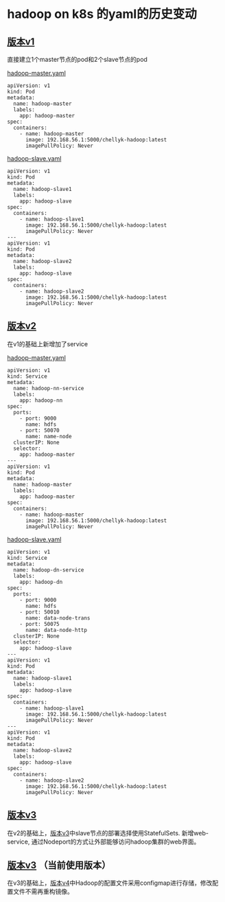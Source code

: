 ﻿# hadoop on k8s 的yaml的历史变动

## [版本v1](./v1/)
直接建立1个master节点的pod和2个slave节点的pod  

[hadoop-master.yaml](./v1/hadoop-master.yaml)  
```
apiVersion: v1
kind: Pod
metadata:
  name: hadoop-master
  labels:
    app: hadoop-master
spec:
  containers:
    - name: hadoop-master
      image: 192.168.56.1:5000/chellyk-hadoop:latest
      imagePullPolicy: Never

```  

[hadoop-slave.yaml](./v1/hadoop-slave.yaml) 
```
apiVersion: v1
kind: Pod
metadata:
  name: hadoop-slave1
  labels:
    app: hadoop-slave
spec:
  containers:
    - name: hadoop-slave1
      image: 192.168.56.1:5000/chellyk-hadoop:latest
      imagePullPolicy: Never
---
apiVersion: v1
kind: Pod
metadata:
  name: hadoop-slave2
  labels:
    app: hadoop-slave
spec:
  containers:
    - name: hadoop-slave2
      image: 192.168.56.1:5000/chellyk-hadoop:latest
      imagePullPolicy: Never
```

## [版本v2](./v2/)
在v1的基础上新增加了service

[hadoop-master.yaml](./v2/hadoop-master.yaml)  
```
apiVersion: v1
kind: Service
metadata:
  name: hadoop-nn-service
  labels:
    app: hadoop-nn
spec:
  ports:
    - port: 9000
      name: hdfs
    - port: 50070
      name: name-node
  clusterIP: None
  selector:
    app: hadoop-master
---
apiVersion: v1
kind: Pod
metadata:
  name: hadoop-master
  labels:
    app: hadoop-master
spec:
  containers:
    - name: hadoop-master
      image: 192.168.56.1:5000/chellyk-hadoop:latest
      imagePullPolicy: Never
```   
[hadoop-slave.yaml](./v2/hadoop-slave.yaml)
```
apiVersion: v1
kind: Service
metadata:
  name: hadoop-dn-service
  labels:
    app: hadoop-dn
spec:
  ports:
    - port: 9000
      name: hdfs
    - port: 50010
      name: data-node-trans
    - port: 50075
      name: data-node-http
  clusterIP: None
  selector:
    app: hadoop-slave
---
apiVersion: v1
kind: Pod
metadata:
  name: hadoop-slave1
  labels:
    app: hadoop-slave
spec:
  containers:
    - name: hadoop-slave1
      image: 192.168.56.1:5000/chellyk-hadoop:latest
      imagePullPolicy: Never
---
apiVersion: v1
kind: Pod
metadata:
  name: hadoop-slave2
  labels:
    app: hadoop-slave
spec:
  containers:
    - name: hadoop-slave2
      image: 192.168.56.1:5000/chellyk-hadoop:latest
      imagePullPolicy: Never

```


## [版本v3](./v3/) 
在v2的基础上，[版本v3](./v3/)中slave节点的部署选择使用StatefulSets. 新增web-service, 通过Nodeport的方式让外部能够访问hadoop集群的web界面。  

## [版本v3](./v4/) （当前使用版本）
在v3的基础上，[版本v4](./v4/)中Hadoop的配置文件采用configmap进行存储，修改配置文件不需再重构镜像。


